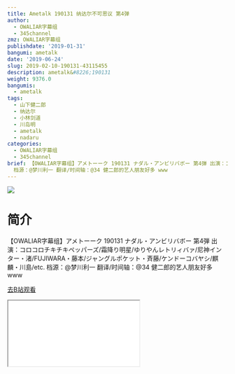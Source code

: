 ```yaml
---
title: Ametalk 190131 纳达尔不可思议 第4弹
author:
  - OWALIAR字幕组
  - 345channel
zmz: OWALIAR字幕组
publishdate: '2019-01-31'
bangumi: ametalk
date: '2019-06-24'
slug: 2019-02-10-190131-43115455
description: ametalk&#8226;190131
weight: 9376.0
bangumis:
  - ametalk
tags:
  - 山下健二郎
  - 纳达尔
  - 小林剑道
  - 川岛明
  - ametalk
  - nadaru
categories:
  - OWALIAR字幕组
  - 345channel
brief: 【OWALIAR字幕组】アメトーーク 190131 ナダル・アンビリバボー 第4弾 出演：コロコロチキチキペッパーズ/霜降り明星/ゆりやんレトリィバァ/尼神インター・渚/FUJIWARA・藤本/ジャングルポケット・斉藤/ケンドーコバヤシ/麒麟・川島/etc.
  档源：@梦川利一 翻译/时间轴：@34 健二郎的艺人朋友好多 www
---
```

![](https://raw.githubusercontent.com/tcgriffith/owaraisite/master/static/tmpimg/0d163eb7ab1721360ce99b8f02c6825d049b116b.jpg.480.jpg)
# 简介  
【OWALIAR字幕组】アメトーーク 190131
ナダル・アンビリバボー 第4弾
出演：コロコロチキチキペッパーズ/霜降り明星/ゆりやんレトリィバァ/尼神インター・渚/FUJIWARA・藤本/ジャングルポケット・斉藤/ケンドーコバヤシ/麒麟・川島/etc. 
档源：@梦川利一
翻译/时间轴：@34
健二郎的艺人朋友好多 www  

[去B站观看](https://www.bilibili.com/video/av43115455/)
<div class ="resp-container"><iframe class="testiframe" src="//player.bilibili.com/player.html?aid=43115455"", scrolling="no", allowfullscreen="true" > </iframe></div> 
